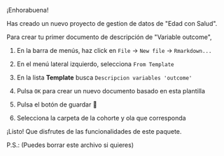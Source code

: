 ¡Enhorabuena!

Has creado un nuevo proyecto de gestion de datos de "Edad con Salud".

Para crear tu primer documento de descripción de "Variable outcome",

1.  En la barra de menús, haz click en `File` -> `New file` -> `Rmarkdown...`

2.  En el menú lateral izquierdo, selecciona `From Template`

3.  En la lista **Template** busca `Descripcion variables 'outcome'`

4.  Pulsa `OK` para crear un nuevo documento basado en esta plantilla

5.  Pulsa el botón de guardar 💾

6.  Selecciona la carpeta de la cohorte y ola que corresponda

¡Listo! Que disfrutes de las funcionalidades de este paquete.

P.S.: (Puedes borrar este archivo si quieres)
